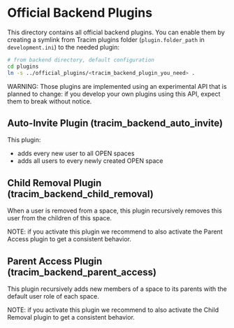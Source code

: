 # Official Backend Plugins

This directory contains all official backend plugins.
You can enable them by creating a symlink from Tracim plugins folder (`plugin.folder_path` in `development.ini`) to the needed plugin:
```bash
# from backend directory, default configuration
cd plugins
ln -s ../official_plugins/<tracim_backend_plugin_you_need> .
```

WARNING: Those plugins are implemented using an experimental API that is planned to change: if you develop your own plugins using this API, expect them to break without notice.

## Auto-Invite Plugin (tracim_backend_auto_invite)

This plugin:
- adds every new user to all OPEN spaces
- adds all users to every newly created OPEN space

## Child Removal Plugin (tracim_backend_child_removal)

When a user is removed from a space, this plugin recursively removes this user from the children of this space.

NOTE: if you activate this plugin we recommend to also activate the Parent Access plugin to get a consistent behavior.

## Parent Access Plugin (tracim_backend_parent_access)

This plugin recursively adds new members of a space to its parents with the default user role of each space.

NOTE: if you activate this plugin we recommend to also activate the Child Removal plugin to get a consistent behavior.
